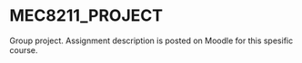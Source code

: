 # MEC8211_PROJECT 
Group project. 
Assignment description is posted on Moodle for this spesific course. 
